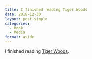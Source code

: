 ```yaml
---
title: I finished reading Tiger Woods
date: 2018-12-30
layout: post-simple
categories: 
  - Book
  - Media
format: aside
---
```


I finished reading [Tiger Woods](https://www.amazon.com/Tiger-Woods-Jeff-Benedict/dp/1501126423).